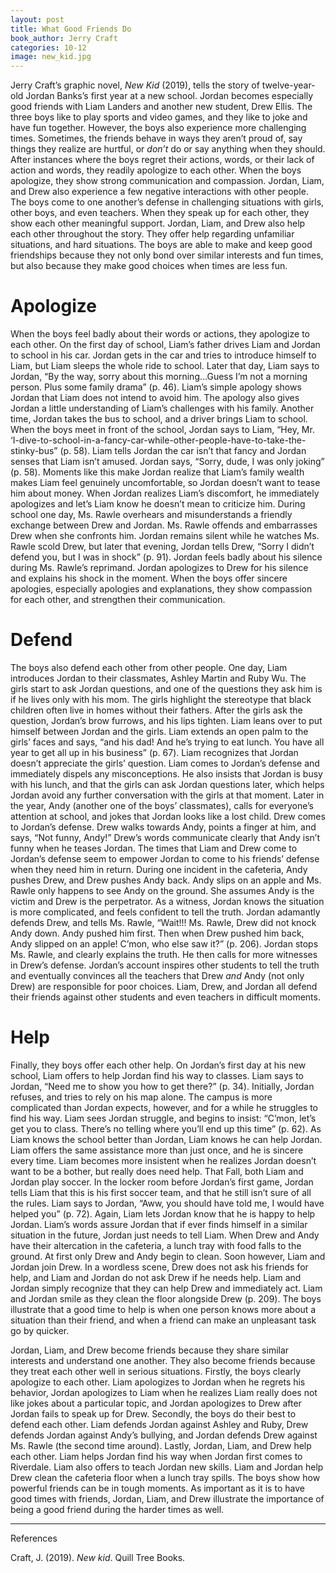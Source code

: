 ```yaml
---
layout: post
title: What Good Friends Do
book_author: Jerry Craft
categories: 10-12
image: new_kid.jpg
---
```


Jerry Craft’s graphic novel, _New Kid_ (2019), tells the story of
twelve-year-old Jordan Banks’s first year at a new school. Jordan becomes
especially good friends with Liam Landers and another new student, Drew Ellis.
The three boys like to play sports and video games, and they like to joke and
have fun together. However, the boys also experience more challenging times.
Sometimes, the friends behave in ways they aren’t proud of, say things they
realize are hurtful, or _don’t_ do or say anything when they should. After
instances where the boys regret their actions, words, or their lack of action
and words, they readily apologize to each other. When the boys apologize, they
show strong communication and compassion. Jordan, Liam, and Drew also experience
a few negative interactions with other people. The boys come to one another’s
defense in challenging situations with girls, other boys, and even teachers.
When they speak up for each other, they show each other meaningful support.
Jordan, Liam, and Drew also help each other throughout the story. They offer
help regarding unfamiliar situations, and hard situations. The boys are able to
make and keep good friendships because they not only bond over similar interests
and fun times, but also because they make good choices when times are less fun.

# Apologize

When the boys feel badly about their words or actions, they apologize to each
other. On the first day of school, Liam’s father drives Liam and Jordan to
school in his car. Jordan gets in the car and tries to introduce himself to
Liam, but Liam sleeps the whole ride to school. Later that day, Liam says to
Jordan, “By the way, sorry about this morning…Guess I’m not a morning person.
Plus some family drama” (p. 46). Liam’s simple apology shows Jordan that Liam
does not intend to avoid him. The apology also gives Jordan a little
understanding of Liam’s challenges with his family. Another time, Jordan takes
the bus to school, and a driver brings Liam to school. When the boys meet in
front of the school, Jordan says to Liam, “Hey, Mr.
‘I-dive-to-school-in-a-fancy-car-while-other-people-have-to-take-the-stinky-bus”
(p. 58). Liam tells Jordan the car isn’t that fancy and Jordan senses that Liam
isn’t amused. Jordan says, “Sorry, dude, I was only joking” (p. 58). Moments
like this make Jordan realize that Liam’s family wealth makes Liam feel
genuinely uncomfortable, so Jordan doesn’t want to tease him about money. When
Jordan realizes Liam’s discomfort, he immediately apologizes and let’s Liam know
he doesn’t mean to criticize him. During school one day, Ms. Rawle overhears and
misunderstands a friendly exchange between Drew and Jordan. Ms. Rawle offends
and embarrasses Drew when she confronts him. Jordan remains silent while he
watches Ms. Rawle scold Drew, but later that evening, Jordan tells Drew, “Sorry
I didn’t defend you, but I was in shock” (p. 91). Jordan feels badly about his
silence during Ms. Rawle’s reprimand. Jordan apologizes to Drew for his silence
and explains his shock in the moment. When the boys offer sincere apologies,
especially apologies and explanations, they show compassion for each other, and
strengthen their communication.

# Defend

The boys also defend each other from other people. One day, Liam introduces
Jordan to their classmates, Ashley Martin and Ruby Wu. The girls start to ask
Jordan questions, and one of the questions they ask him is if he lives only with
his mom. The girls highlight the stereotype that black children often live in
homes without their fathers. After the girls ask the question, Jordan’s brow
furrows, and his lips tighten. Liam leans over to put himself between Jordan and
the girls. Liam extends an open palm to the girls’ faces and says, “and his dad!
And he’s trying to eat lunch. You have all year to get all up in his business”
(p. 67). Liam recognizes that Jordan doesn’t appreciate the girls’ question.
Liam comes to Jordan’s defense and immediately dispels any misconceptions. He
also insists that Jordan is busy with his lunch, and that the girls can ask
Jordan questions later, which helps Jordan avoid any further conversation with
the girls at that moment. Later in the year, Andy (another one of the boys’
classmates), calls for everyone’s attention at school, and jokes that Jordan
looks like a lost child. Drew comes to Jordan’s defense. Drew walks towards
Andy, points a finger at him, and says, “Not funny, Andy!” Drew’s words
communicate clearly that Andy isn’t funny when he teases Jordan. The times that
Liam and Drew come to Jordan’s defense seem to empower Jordan to come to his
friends’ defense when they need him in return. During one incident in the
cafeteria, Andy pushes Drew, and Drew pushes Andy back. Andy slips on an apple
and Ms. Rawle only happens to see Andy on the ground. She assumes Andy is the
victim and Drew is the perpetrator. As a witness, Jordan knows the situation is
more complicated, and feels confident to tell the truth. Jordan adamantly
defends Drew, and tells Ms. Rawle, “Wait!!! Ms. Rawle, Drew did not knock Andy
down. Andy pushed him first. Then when Drew pushed him back, Andy slipped on an
apple! C’mon, who else saw it?” (p. 206). Jordan stops Ms. Rawle, and clearly
explains the truth. He then calls for more witnesses in Drew’s defense. Jordan’s
account inspires other students to tell the truth and eventually convinces all
the teachers that Drew _and_ Andy (not only Drew) are responsible for poor
choices. Liam, Drew, and Jordan all defend their friends against other students
and even teachers in difficult moments.

# Help

Finally, they boys offer each other help. On Jordan’s first day at his new
school, Liam offers to help Jordan find his way to classes. Liam says to Jordan,
“Need me to show you how to get there?” (p. 34). Initially, Jordan refuses, and
tries to rely on his map alone. The campus is more complicated than Jordan
expects, however, and for a while he struggles to find his way. Liam sees Jordan
struggle, and begins to insist: “C’mon, let’s get you to class. There’s no
telling where you’ll end up this time” (p. 62). As Liam knows the school better
than Jordan, Liam knows he can help Jordan. Liam offers the same assistance more
than just once, and he is sincere every time. Liam becomes more insistent when
he realizes Jordan doesn’t want to be a bother, but really does need help. That
Fall, both Liam and Jordan play soccer. In the locker room before Jordan’s first
game, Jordan tells Liam that this is his first soccer team, and that he still
isn’t sure of all the rules. Liam says to Jordan, “Aww, you should have told me,
I would have helped you” (p. 72). Again, Liam lets Jordan know that he is happy
to help Jordan. Liam’s words assure Jordan that if ever finds himself in a
similar situation in the future, Jordan just needs to tell Liam.  When Drew and
Andy have their altercation in the cafeteria, a lunch tray with food falls to
the ground. At first only Drew and Andy begin to clean. Soon however, Liam and
Jordan join Drew. In a wordless scene, Drew does not ask his friends for help,
and Liam and Jordan do not ask Drew if he needs help. Liam and Jordan simply
recognize that they can help Drew and immediately act. Liam and Jordan smile as
they clean the floor alongside Drew (p. 209). The boys illustrate that a good
time to help is when one person knows more about a situation than their friend,
and when a friend can make an unpleasant task go by quicker.

Jordan, Liam, and Drew become friends because they share similar interests and
understand one another. They also become friends because they treat each other
well in serious situations. Firstly, the boys clearly apologize to each other.
Liam apologizes to Jordan when he regrets his behavior, Jordan apologizes to
Liam when he realizes Liam really does not like jokes about a particular topic,
and Jordan apologizes to Drew after Jordan fails to speak up for Drew. Secondly,
the boys do their best to defend each other. Liam defends Jordan against Ashley
and Ruby, Drew defends Jordan against Andy’s bullying, and Jordan defends Drew
against Ms. Rawle (the second time around). Lastly, Jordan, Liam, and Drew help
each other. Liam helps Jordan find his way when Jordan first comes to Riverdale.
Liam also offers to teach Jordan new skills. Liam and Jordan help Drew clean the
cafeteria floor when a lunch tray spills. The boys show how powerful friends can
be in tough moments. As important as it is to have good times with friends,
Jordan, Liam, and Drew illustrate the importance of being a good friend during
the harder times as well.

---
References

Craft, J. (2019). _New kid_. Quill Tree Books.
